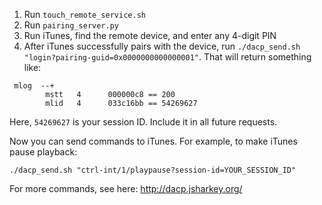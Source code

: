 1. Run `touch_remote_service.sh`
2. Run `pairing_server.py`
3. Run iTunes, find the remote device, and enter any 4-digit PIN
4. After iTunes successfully pairs with the device, run `./dacp_send.sh "login?pairing-guid=0x0000000000000001"`. That will return something like:

```
 mlog  --+                                
        mstt   4      000000c8 == 200     
        mlid   4      033c16bb == 54269627
```

Here, `54269627` is your session ID. Include it in all future requests.

Now you can send commands to iTunes. For example, to make iTunes pause playback:

```
./dacp_send.sh "ctrl-int/1/playpause?session-id=YOUR_SESSION_ID"
```

For more commands, see here: http://dacp.jsharkey.org/
